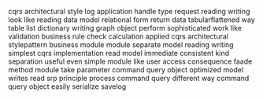 cqrs architectural style log application handle type request reading writing look like reading data model relational form return data tabularflattened way table list dictionary writing graph object perform sophisticated work like validation business rule check calculation applied cqrs architectural stylepattern business module module separate model reading writing simplest cqrs implementation read model immediate consistent kind separation useful even simple module like user access consequence faade method module take parameter command query object optimized model writes read srp principle process command query different way command query object easily serialize savelog